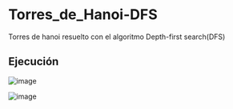 # Torres_de_Hanoi-DFS
Torres de hanoi resuelto con el algoritmo Depth-first search(DFS)

## Ejecución
![image](https://github.com/B-mtz/Torres_de_Hanoi-DFS/assets/127165596/a33c0fff-879f-428b-b91d-557659374cc1)

![image](https://github.com/B-mtz/Torres_de_Hanoi-DFS/assets/127165596/28b98a39-9154-4375-a780-d61fc1d4e035)

